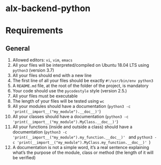 # alx-backend-python

# Requirements

## General
1. Allowed editors: ```vi```, ```vim```, ```emacs```
2. All your files will be interpreted/compiled on Ubuntu 18.04 LTS using ```python3``` (version 3.7)
3. All your files should end with a new line
4. The first line of all your files should be exactly ```#!/usr/bin/env python3```
5. A ```README.md``` file, at the root of the folder of the project, is mandatory
6. Your code should use the ```pycodestyle``` style (version 2.5.)
7. All your files must be executable
8. The length of your files will be tested using ```wc```
9. All your modules should have a documentation (```python3 -c 'print(__import__("my_module").__doc__)'```)
10. All your classes should have a documentation (```python3 -c 'print(__import__("my_module").MyClass.__doc__)'```)
11. All your functions (inside and outside a class) should have a documentation (```python3 -c 'print(__import__("my_module").my_function.__doc__)' ``` and ```python3 -c 'print(__import__("my_module").MyClass.my_function.__doc__)' ```)
12. A documentation is not a simple word, it’s a real sentence explaining what’s the purpose of the module, class or method (the length of it will be verified)